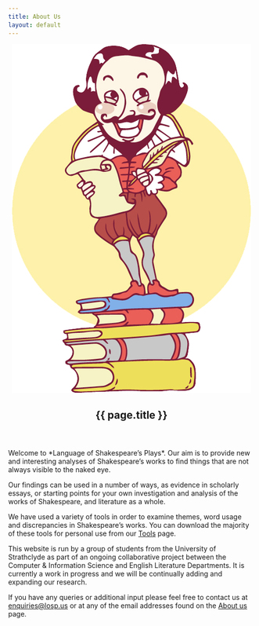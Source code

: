 ```yaml
---
title: About Us
layout: default
---
```


<article>
  <header>
    <div id="logo" class="col-md-3">
      <img alt="Little Shakespeare" src="/assets/images/shakespeare.png" />
    </div>
    <h2>{{ page.title }}</h2>
  </header>

  <div class="content" class="col-md-9" markdown="block">
Welcome to *Language of Shakespeare’s Plays*. Our aim is to provide new and
interesting analyses of Shakespeare’s works to find things that are not always
visible to the naked eye.

Our findings can be used in a number of ways, as evidence in scholarly essays,
or starting points for your own investigation and analysis of the works of
Shakespeare, and literature as a whole.

We have used a variety of tools in order to examine themes, word usage and
discrepancies in Shakespeare’s works. You can download the majority of these
tools for personal use from our [Tools](/tools/) page.

This website is run by a group of students from the University of Strathclyde as
part of an ongoing collaborative project between the Computer & Information
Science and English Literature Departments. It is currently a work in progress
and we will be continually adding and expanding our research.

If you have any queries or additional input please feel free to contact us at
<enquiries@losp.us> or at any of the email addresses found on the
[About us](/about/) page.
  </div>
</article>
